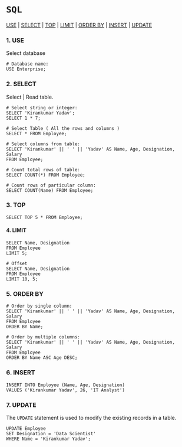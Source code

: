 # `SQL`

<a href=#use>USE</a> | <a href=#select>SELECT</a> | <a href=#top>TOP</a> | <a href=#limit>LIMIT</a> | <a href=#orderby>ORDER BY</a> | <a href=#insert>INSERT</a> | <a href=#update>UPDATE</a>


<h3 name=use><b>1. USE</b></h3> 

Select database

```mysql
# Database name:
USE Enterprise;
```


<h3 name=select><b>2. SELECT</b></h3> 

Select | Read table.

```mysql
# Select string or integer:
SELECT 'Kirankumar Yadav';
SELECT 1 * 7;

# Select Table ( All the rows and columns )
SELECT * FROM Employee;

# Select columns from table:
SELECT 'Kirankumar' || ' ' || 'Yadav' AS Name, Age, Designation, Salary 
FROM Employee;

# Count total rows of table:
SELECT COUNT(*) FROM Employee;

# Count rows of particular column:
SELECT COUNT(Name) FROM Employee;
``` 

<h3 name=top><b>3. TOP</b></h3> 

```mysql
SELECT TOP 5 * FROM Employee;
```

<h4 name=top>4. LIMIT</h4> 

```mysql
SELECT Name, Designation
FROM Employee
LIMIT 5;

# Offset
SELECT Name, Designation
FROM Employee
LIMIT 10, 5;
```

<h3 name=orderby><b>5. ORDER BY</b></h3>

```mysql
# Order by single column:
SELECT 'Kirankumar' || ' ' || 'Yadav' AS Name, Age, Designation, Salary 
FROM Employee
ORDER BY Name;

# Order by multiple columns:
SELECT 'Kirankumar' || ' ' || 'Yadav' AS Name, Age, Designation, Salary 
FROM Employee
ORDER BY Name ASC Age DESC;
```

<h3 name=insert><b>6. INSERT</b></h3>

```mysql
INSERT INTO Employee (Name, Age, Designation)
VALUES ('Kirankumar Yadav', 26, 'IT Analyst')
```

<h3 name=update><b>7. UPDATE</b></h3>

The `UPDATE` statement is used to modify the existing records in a table.

```mysql
UPDATE Employee
SET Designation = 'Data Scientist'
WHERE Name = 'Kirankumar Yadav';
```
